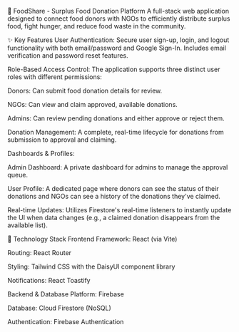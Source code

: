 🌮 FoodShare - Surplus Food Donation Platform
A full-stack web application designed to connect food donors with NGOs to efficiently distribute surplus food, fight hunger, and reduce food waste in the community.

✨ Key Features
User Authentication: Secure user sign-up, login, and logout functionality with both email/password and Google Sign-In. Includes email verification and password reset features.

Role-Based Access Control: The application supports three distinct user roles with different permissions:

Donors: Can submit food donation details for review.

NGOs: Can view and claim approved, available donations.

Admins: Can review pending donations and either approve or reject them.

Donation Management: A complete, real-time lifecycle for donations from submission to approval and claiming.

Dashboards & Profiles:

Admin Dashboard: A private dashboard for admins to manage the approval queue.

User Profile: A dedicated page where donors can see the status of their donations and NGOs can see a history of the donations they've claimed.

Real-time Updates: Utilizes Firestore's real-time listeners to instantly update the UI when data changes (e.g., a claimed donation disappears from the available list).

🚀 Technology Stack
Frontend
Framework: React (via Vite)

Routing: React Router

Styling: Tailwind CSS with the DaisyUI component library

Notifications: React Toastify

Backend & Database
Platform: Firebase

Database: Cloud Firestore (NoSQL)

Authentication: Firebase Authentication